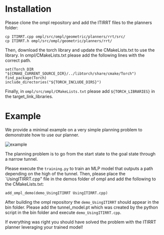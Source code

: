 # Installation

Please clone the ompl repository and add the ITIRRT files to the planners folder:

```
cp ITIRRT.cpp ompl/src/ompl/geometric/planners/rrt/src/
cp ITIRRT.h ompl/src/ompl/geometric/planners/rrt/
```

Then, download the torch library and update the CMakeLists.txt to use the library. 
In ompl/CMakeLists.txt please add the following lines with the correct path.

```
set(Torch_DIR "${CMAKE_CURRENT_SOURCE_DIR}/../libtorch/share/cmake/Torch")
find_package(Torch)
include_directories("${TORCH_INCLUDE_DIRS}")
```

Finally, in `ompl/src/ompl/CMakeLists.txt` please add `${TORCH_LIBRARIES}` in the target_link_libraries.
    
# Example

We provide a minimal example on a very simple planning problem to demonstrate how to use our planner.

![example](https://github.com/thibaultbarbie/itirrt/assets/8063351/c26ffd75-9b97-4a17-8a8b-d773ed460138)

The planning problem is to go from the start state to the goal state through a narrow tunnel. 

Please execute the `training.py` to train an MLP model that outputs a path depending on the high of the tunnel. Then, please place the `UsingITIRRT.cpp" file in the demos folder of ompl and add the following to the CMakeLists.txt:

```
add_ompl_demo(demo_UsingITIRRT UsingITIRRT.cpp)
```

After building the ompl repository the `demo_UsingITIRRT` should appear in the bin folder. Please add the tunnel_model.pt which was created by the python script in the bin folder and execute `demo_UsingITIRRT.cpp`. 

If everything was right you should have solved the problem with the ITIRRT planner leveraging your trained model!
